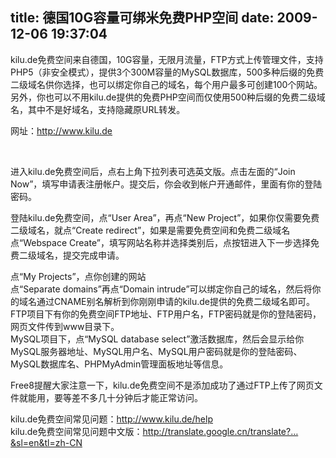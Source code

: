title: 德国10G容量可绑米免费PHP空间
date: 2009-12-06 19:37:04
---

<p>
	kilu.de免费空间来自德国，10G容量，无限月流量，FTP方式上传管理文件，支持PHP5（非安全模式），提供3个300M容量的MySQL数据库，500多种后缀的免费二级域名供你选择，也可以绑定你自己的域名，每个用户最多可创建100个网站。另外，你也可以不用kilu.de提供的免费PHP空间而仅使用500种后缀的免费二级域名，其中不是好域名，支持隐藏原URL转发。</p>
<p>
	网址：<a href="http://www.kilu.de">http://www.kilu.de</a></p>
<p>
	&nbsp;</p>
<p>
	进入kilu.de免费空间后，点右上角下拉列表可选英文版。点击左面的&ldquo;Join Now&rdquo;，填写申请表注册帐户。提交后，你会收到帐户开通邮件，里面有你的登陆密码。</p>
<p>
	登陆kilu.de免费空间，点&ldquo;User Area&rdquo;，再点&ldquo;New Project&rdquo;，如果你仅需要免费二级域名，就点&ldquo;Create redirect&rdquo;，如果是需要免费空间和免费二级域名点&ldquo;Webspace Create&rdquo;，填写网站名称并选择类别后，点按钮进入下一步选择免费二级域名，提交完成申请。</p>
<p>
	点&ldquo;My Projects&rdquo;，点你创建的网站<br />
	点&ldquo;Separate domains&rdquo;再点&ldquo;Domain intrude&rdquo;可以绑定你自己的域名，然后将你的域名通过CNAME别名解析到你刚刚申请的kilu.de提供的免费二级域名即可。<br />
	FTP项目下有你的免费空间FTP地址、FTP用户名，FTP密码就是你的登陆密码，网页文件传到www目录下。<br />
	MySQL项目下，点&ldquo;MySQL database select&rdquo;激活数据库，然后会显示给你MySQL服务器地址、MySQL用户名、MySQL用户密码就是你的登陆密码、MySQL数据库名、PHPMyAdmin管理面板地址等信息。</p>
<p>
	Free8提醒大家注意一下，kilu.de免费空间不是添加成功了通过FTP上传了网页文件就能用，要等差不多几十分钟后才能正常访问。</p>
<p>
	kilu.de免费空间常见问题：<a href="http://www.kilu.de/help">http://www.kilu.de/help</a><br />
	kilu.de免费空间常见问题中文版：<a href="http://translate.google.cn/translate?…&amp;sl=en&amp;tl=zh-CN">http://translate.google.cn/translate?&hellip;&amp;sl=en&amp;tl=zh-CN</a><br />
	&nbsp;</p>

